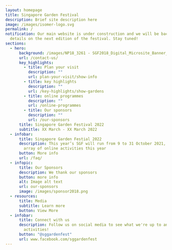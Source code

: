 ```yaml
---
layout: homepage
title: Singapore Garden Festival
description: Brief site description here
image: /images/isomer-logo.svg
permalink: /
notification: Our main website is under construction and we will be back with
  details on the next edition of the festival. Stay tuned!
sections:
  - hero:
      background: /images/NP18_3261 - SGF2018_Digital_Microsite_Banner_R3_FA.jpg
      url: /contact-us/
      key_highlights:
        - title: Plan your visit
          description: ""
          url: plan-your-visit/show-info
        - title: key highlights
          description: ""
          url: /key-highlights/show-gardens
        - title: online programmes
          description: ""
          url: /online-programmes
        - title: Our sponsors
          description: ""
          url: /our-sponsors
      title: Singapore Garden Festival 2022
      subtitle: XX March - XX March 2022
  - infobar:
      title: Singapore Garden Festial 2022
      description: This year’s SGF will run from 9 to 31 October 2021, with a wide
        array of online activities this year
      button: More info
      url: /faq/
  - infopic:
      title: Our Sponsors
      description: We thank our sponsors
      button: more info
      alt: Image alt text
      url: our-sponsors
      image: /images/sponsor2018.png
  - resources:
      title: Media
      subtitle: Learn more
      button: View More
  - infobar:
      title: Connect with us
      description: Follow us on social media to see what we're up to and join in our
        activities!
      button: "@sggardenfest"
      url: www.facebook.com/sggardenfest
---
```

